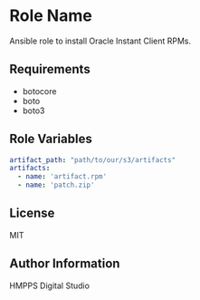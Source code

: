 Role Name
=========

Ansible role to install Oracle Instant Client RPMs.

Requirements
------------

 - botocore
 - boto
 - boto3

Role Variables
--------------

```yaml
artifact_path: "path/to/our/s3/artifacts"
artifacts:
  - name: 'artifact.rpm'
  - name: 'patch.zip'

```

License
-------

MIT

Author Information
------------------

HMPPS Digital Studio
